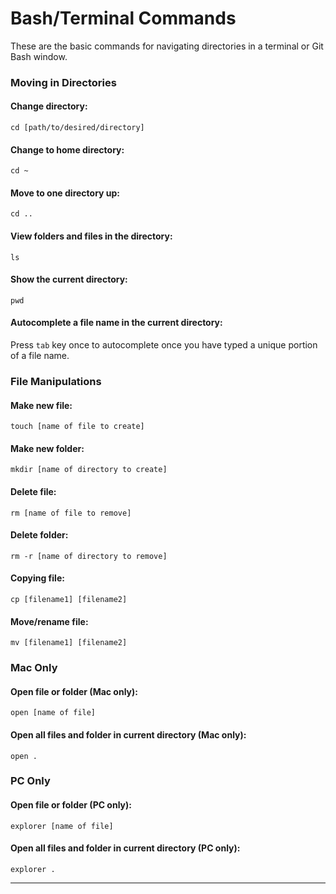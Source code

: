 # Bash/Terminal Commands

These are the basic commands for navigating directories in a terminal or Git Bash window.

### Moving in Directories

#### Change directory:

`cd [path/to/desired/directory]`

#### Change to home directory:

`cd ~`

#### Move to one directory up:

`cd ..`

#### View folders and files in the directory:

`ls`

#### Show the current directory:

`pwd`

#### Autocomplete a file name in the current directory:

Press `tab` key once to autocomplete once you have typed a unique portion of a file name. 

### File Manipulations

#### Make new file:

`touch [name of file to create]`

#### Make new folder:

`mkdir [name of directory to create]`

#### Delete file:

`rm [name of file to remove]`

#### Delete folder:

`rm -r [name of directory to remove]`

#### Copying file:

`cp [filename1] [filename2]`

#### Move/rename file:

`mv [filename1] [filename2]`

### Mac Only

#### Open file or folder (Mac only):

`open [name of file]`

#### Open all files and folder in current directory (Mac only):

`open .`

### PC Only

#### Open file or folder (PC only):

`explorer [name of file]`

#### Open all files and folder in current directory (PC only):

`explorer .`

---
